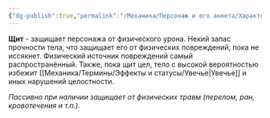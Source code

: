 ```yaml
---
{"dg-publish":true,"permalink":"/Механика/Персонаж и его анкета/Характеристики/Подробнее/Щит/","noteIcon":"","created":"2025-09-07T13:19:20.941+03:00","updated":"2025-09-04T07:54:42.491+03:00"}
---
```




**Щит** - защищает персонажа от физического урона. Некий запас прочности тела, что защищает его от физических повреждений, пока не иссякнет. Физический источник повреждений самый распространённый. Также, пока щит цел, тело с высокой вероятностью избежит [[Механика/Термины/Эффекты и статусы/Увечье\|Увечье]] и иных нарушений целостности.

*Пассивно при наличии защищает от физических травм (перелом, ран, кровотечения и т.п.).*
